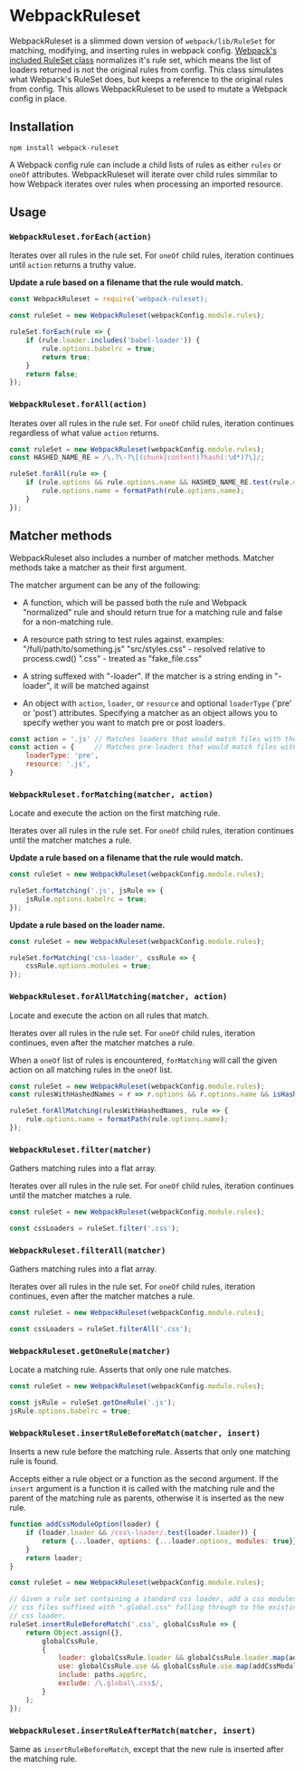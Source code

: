 # WebpackRuleset

WebpackRuleset is a slimmed down version of `webpack/lib/RuleSet` for matching, modifying, and inserting rules in webpack config. [Webpack's included RuleSet class][webpacks-rule-set] normalizes it's rule set, which means the list of loaders returned is not the original rules from config. This class simulates what Webpack's RuleSet does, but keeps a reference to the original rules from config. This allows WebpackRuleset to be used to mutate a Webpack config in place.

[webpacks-rule-set]: [https://github.com/webpack/webpack/blob/v3.5.1/lib/RuleSet.js]

## Installation

```
npm install webpack-ruleset
```

A Webpack config rule can include a child lists of rules as either `rules` or `oneOf` attributes. WebpackRuleset will iterate over child rules simmilar to how Webpack iterates over rules when processing an imported resource.


## Usage

### `WebpackRuleset.forEach(action)`

Iterates over all rules in the rule set. For `oneOf` child rules, iteration continues until `action` returns a truthy value.

**Update a rule based on a filename that the rule would match.**

``` javascript
const WebpackRuleset = require('webpack-ruleset);

const ruleSet = new WebpackRuleset(webpackConfig.module.rules);

ruleSet.forEach(rule => {
    if (rule.loader.includes('babel-loader')) {
        rule.options.babelrc = true;
        return true;
    }
    return false;
});
```


### `WebpackRuleset.forAll(action)`

Iterates over all rules in the rule set. For `oneOf` child rules, iteration continues regardless of what value `action` returns.

``` javascript
const ruleSet = new WebpackRuleset(webpackConfig.module.rules);
const HASHED_NAME_RE = /\.?\-?\[(chunk|content)?hash(:\d*)?\]/;

ruleSet.forAll(rule => {
    if (rule.options && rule.options.name && HASHED_NAME_RE.test(rule.options.name)) {
        rule.options.name = formatPath(rule.options.name);
    }
});
```

## Matcher methods

WebpackRuleset also includes a number of matcher methods. Matcher methods take a matcher as their first argument.

The matcher argument can be any of the following:

- A function, which will be passed both the rule and Webpack "normalized" rule and should return true for a matching rule and false for a non-matching rule.

- A resource path string to test rules against.
    examples:
        "/full/path/to/something.js"
        "src/styles.css"  -  resolved relative to process.cwd()
        ".css"            -  treated as "fake_file.css"

- A string suffexed with "-loader". If the matcher is a string ending in "-loader", it will be matched against

- An object with `action`, `loader`, or `resource` and optional `loaderType` ('pre' or 'post') attributes. Specifying a matcher as an object allows you to specify wether you want to match pre or post loaders.

``` javascript
const action = '.js' // Matches loaders that would match files with the .js extension
const action = {     // Matches pre-loaders that would match files with the .js extension
    loaderType: 'pre',
    resource: '.js',
}
```


### `WebpackRuleset.forMatching(matcher, action)`

Locate and execute the action on the first matching rule.

Iterates over all rules in the rule set. For `oneOf` child rules, iteration continues until the matcher matches a rule.

**Update a rule based on a filename that the rule would match.**

``` javascript
const ruleSet = new WebpackRuleset(webpackConfig.module.rules);

ruleSet.forMatching('.js', jsRule => {
    jsRule.options.babelrc = true;
});
```

**Update a rule based on the loader name.**

``` javascript
const ruleSet = new WebpackRuleset(webpackConfig.module.rules);

ruleSet.forMatching('css-loader', cssRule => {
    cssRule.options.modules = true;
});
```


### `WebpackRuleset.forAllMatching(matcher, action)`

Locate and execute the action on all rules that match.

Iterates over all rules in the rule set. For `oneOf` child rules, iteration continues, even after the matcher matches a rule.

When a `oneOf` list of rules is encountered, `forMatching` will call the given action on all matching rules in the `oneOf` list.

``` javascript
const ruleSet = new WebpackRuleset(webpackConfig.module.rules);
const rulesWithHashedNames = r => r.options && r.options.name && isHashedName(r.options.name);

ruleSet.forAllMatching(rulesWithHashedNames, rule => {
    rule.options.name = formatPath(rule.options.name);
});
```


### `WebpackRuleset.filter(matcher)`

Gathers matching rules into a flat array.

Iterates over all rules in the rule set. For `oneOf` child rules, iteration continues until the matcher matches a rule.

``` javascript
const ruleSet = new WebpackRuleset(webpackConfig.module.rules);

const cssLoaders = ruleSet.filter('.css');
```


### `WebpackRuleset.filterAll(matcher)`

Gathers matching rules into a flat array.

Iterates over all rules in the rule set. For `oneOf` child rules, iteration continues, even after the matcher matches a rule.

``` javascript
const ruleSet = new WebpackRuleset(webpackConfig.module.rules);

const cssLoaders = ruleSet.filterAll('.css');
```


### `WebpackRuleset.getOneRule(matcher)`

Locate a matching rule. Asserts that only one rule matches.

``` javascript
const ruleSet = new WebpackRuleset(webpackConfig.module.rules);

const jsRule = ruleSet.getOneRule('.js');
jsRule.options.babelrc = true;
```


### `WebpackRuleset.insertRuleBeforeMatch(matcher, insert)`

Inserts a new rule before the matching rule. Asserts that only one matching rule is found.

Accepts either a rule object or a function as the second argument. If the `insert` argument is a function it is called with the matching rule and the parent of the matching rule as parents, otherwise it is inserted as the new rule.

``` javascript
function addCssModuleOption(loader) {
    if (loader.loader && /css\-loader/.test(loader.loader)) {
        return {...loader, options: {...loader.options, modules: true}};
    }
    return loader;
}

const ruleSet = new WebpackRuleset(webpackConfig.module.rules);

// Given a rule set containing a standard css loader, add a css modules rule, with
// css files suffixed with ".global.css" falling through to the existing, non-modules
// css loader.
ruleSet.insertRuleBeforeMatch('.css', globalCssRule => {
    return Object.assign({},
        globalCssRule,
        {
            loader: globalCssRule.loader && globalCssRule.loader.map(addCssModuleOption),
            use: globalCssRule.use && globalCssRule.use.map(addCssModuleOption),
            include: paths.appSrc,
            exclude: /\.global\.css$/,
        }
    );
});
```


### `WebpackRuleset.insertRuleAfterMatch(matcher, insert)`

Same as `insertRuleBeforeMatch`, except that the new rule is inserted after the matching rule.
